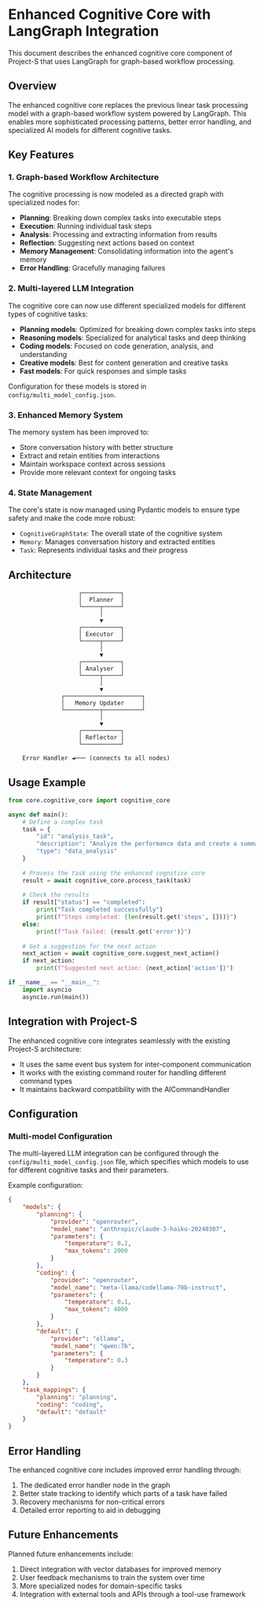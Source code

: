# Enhanced Cognitive Core with LangGraph Integration

This document describes the enhanced cognitive core component of Project-S that uses LangGraph for graph-based workflow processing.

## Overview

The enhanced cognitive core replaces the previous linear task processing model with a graph-based workflow system powered by LangGraph. This enables more sophisticated processing patterns, better error handling, and specialized AI models for different cognitive tasks.

## Key Features

### 1. Graph-based Workflow Architecture

The cognitive processing is now modeled as a directed graph with specialized nodes for:

- **Planning**: Breaking down complex tasks into executable steps
- **Execution**: Running individual task steps
- **Analysis**: Processing and extracting information from results
- **Reflection**: Suggesting next actions based on context
- **Memory Management**: Consolidating information into the agent's memory
- **Error Handling**: Gracefully managing failures

### 2. Multi-layered LLM Integration

The cognitive core can now use different specialized models for different types of cognitive tasks:

- **Planning models**: Optimized for breaking down complex tasks into steps
- **Reasoning models**: Specialized for analytical tasks and deep thinking
- **Coding models**: Focused on code generation, analysis, and understanding
- **Creative models**: Best for content generation and creative tasks
- **Fast models**: For quick responses and simple tasks

Configuration for these models is stored in `config/multi_model_config.json`.

### 3. Enhanced Memory System

The memory system has been improved to:

- Store conversation history with better structure
- Extract and retain entities from interactions
- Maintain workspace context across sessions
- Provide more relevant context for ongoing tasks

### 4. State Management

The core's state is now managed using Pydantic models to ensure type safety and make the code more robust:

- `CognitiveGraphState`: The overall state of the cognitive system
- `Memory`: Manages conversation history and extracted entities
- `Task`: Represents individual tasks and their progress

## Architecture

```
                    ┌───────────┐
                    │  Planner  │
                    └─────┬─────┘
                          │
                          ▼
                    ┌───────────┐
                    │ Executor  │
                    └─────┬─────┘
                          │
                          ▼
                    ┌───────────┐
                    │ Analyser  │
                    └─────┬─────┘
                          │
                          ▼
               ┌──────────────────────┐
               │   Memory Updater     │
               └──────────┬───────────┘
                          │
                          ▼
                    ┌───────────┐
                    │ Reflector │
                    └───────────┘
                          
    Error Handler ◄─── (connects to all nodes)
```

## Usage Example

```python
from core.cognitive_core import cognitive_core

async def main():
    # Define a complex task
    task = {
        "id": "analysis_task",
        "description": "Analyze the performance data and create a summary report",
        "type": "data_analysis"
    }
    
    # Process the task using the enhanced cognitive core
    result = await cognitive_core.process_task(task)
    
    # Check the results
    if result["status"] == "completed":
        print("Task completed successfully")
        print(f"Steps completed: {len(result.get('steps', []))}")
    else:
        print(f"Task failed: {result.get('error')}")
    
    # Get a suggestion for the next action
    next_action = await cognitive_core.suggest_next_action()
    if next_action:
        print(f"Suggested next action: {next_action['action']}")

if __name__ == "__main__":
    import asyncio
    asyncio.run(main())
```

## Integration with Project-S

The enhanced cognitive core integrates seamlessly with the existing Project-S architecture:

- It uses the same event bus system for inter-component communication
- It works with the existing command router for handling different command types
- It maintains backward compatibility with the AICommandHandler

## Configuration

### Multi-model Configuration

The multi-layered LLM integration can be configured through the `config/multi_model_config.json` file, which specifies which models to use for different cognitive tasks and their parameters.

Example configuration:

```json
{
    "models": {
        "planning": {
            "provider": "openrouter",
            "model_name": "anthropic/claude-3-haiku-20240307",
            "parameters": {
                "temperature": 0.2,
                "max_tokens": 2000
            }
        },
        "coding": {
            "provider": "openrouter",
            "model_name": "meta-llama/codellama-70b-instruct",
            "parameters": {
                "temperature": 0.1,
                "max_tokens": 4000
            }
        },
        "default": {
            "provider": "ollama",
            "model_name": "qwen:7b",
            "parameters": {
                "temperature": 0.3
            }
        }
    },
    "task_mappings": {
        "planning": "planning",
        "coding": "coding",
        "default": "default"
    }
}
```

## Error Handling

The enhanced cognitive core includes improved error handling through:

1. The dedicated error handler node in the graph
2. Better state tracking to identify which parts of a task have failed
3. Recovery mechanisms for non-critical errors
4. Detailed error reporting to aid in debugging

## Future Enhancements

Planned future enhancements include:

1. Direct integration with vector databases for improved memory
2. User feedback mechanisms to train the system over time
3. More specialized nodes for domain-specific tasks
4. Integration with external tools and APIs through a tool-use framework
